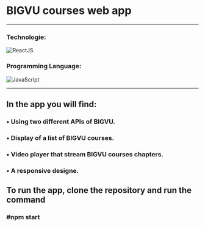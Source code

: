# BIGVU courses web app

---

### Technologie:

<div>
  <img alt="ReactJS" src="https://img.shields.io/badge/React.js-61dbfb?style=for-the-badge&logo=react&logoColor=white" />
</div>

### Programming Language:

<div>
  <img alt="JavaScript" src="https://img.shields.io/badge/JavaScript-f7df1e?style=for-the-badge&logo=JavaScript&logoColor=white" />
</div>

---

## In the app you will find:

### • Using two different APIs of BIGVU.

### • Display of a list of BIGVU courses.

### • Video player that stream BIGVU courses chapters.

### • A responsive designe.

## To run the app, clone the repository and run the command

### #npm start
